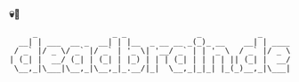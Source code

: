 ### 💀🧠
<pre>
     _                _ _               _            _            
  __| | ___  __ _  __| | |__  _ __ __ _(_)_ __    __| | _____   __
 / _` |/ _ \/ _` |/ _` | '_ \| '__/ _` | | '_ \  / _` |/ _ \ \ / /
| (_| |  __/ (_| | (_| | |_) | | | (_| | | | | || (_| |  __/\ V / 
 \__,_|\___|\__,_|\__,_|_.__/|_|  \__,_|_|_| |_(_)__,_|\___| \_/  
                                                                  
</pre>


<!--
**deadbraindev/deadbraindev** is a ✨ _special_ ✨ repository because its `README.md` (this file) appears on your GitHub profile.

Here are some ideas to get you started:

- 🔭 I’m currently working on ...
- 🌱 I’m currently learning ...
- 👯 I’m looking to collaborate on ...
- 🤔 I’m looking for help with ...
- 💬 Ask me about ...
- 📫 How to reach me: ...
- 😄 Pronouns: ...
- ⚡ Fun fact: ...
-->
